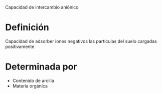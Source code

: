 Capacidad de intercambio aniónico
# Definición
Capacidad de adsorber iones negativos las partículas del suelo cargadas positivamente
# Determinada por
- Contenido de arcilla
- Materia orgánica